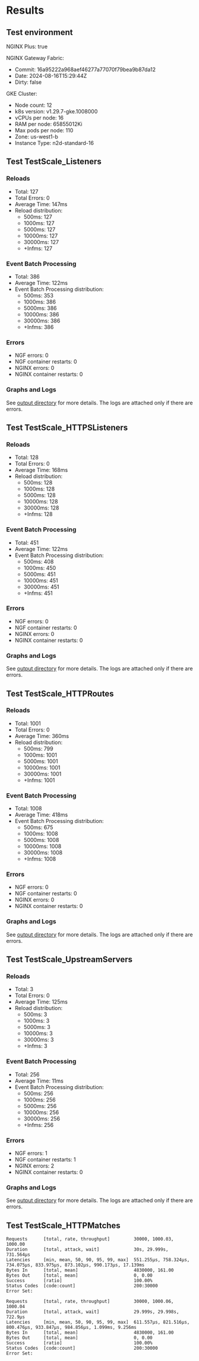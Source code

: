 # Results

## Test environment

NGINX Plus: true

NGINX Gateway Fabric:

- Commit: 16a95222a968aef46277a77070f79bea9b87da12
- Date: 2024-08-16T15:29:44Z
- Dirty: false

GKE Cluster:

- Node count: 12
- k8s version: v1.29.7-gke.1008000
- vCPUs per node: 16
- RAM per node: 65855012Ki
- Max pods per node: 110
- Zone: us-west1-b
- Instance Type: n2d-standard-16

## Test TestScale_Listeners

### Reloads

- Total: 127
- Total Errors: 0
- Average Time: 147ms
- Reload distribution:
	- 500ms: 127
	- 1000ms: 127
	- 5000ms: 127
	- 10000ms: 127
	- 30000ms: 127
	- +Infms: 127

### Event Batch Processing

- Total: 386
- Average Time: 122ms
- Event Batch Processing distribution:
	- 500ms: 353
	- 1000ms: 386
	- 5000ms: 386
	- 10000ms: 386
	- 30000ms: 386
	- +Infms: 386

### Errors

- NGF errors: 0
- NGF container restarts: 0
- NGINX errors: 0
- NGINX container restarts: 0

### Graphs and Logs

See [output directory](./TestScale_Listeners) for more details.
The logs are attached only if there are errors.

## Test TestScale_HTTPSListeners

### Reloads

- Total: 128
- Total Errors: 0
- Average Time: 168ms
- Reload distribution:
	- 500ms: 128
	- 1000ms: 128
	- 5000ms: 128
	- 10000ms: 128
	- 30000ms: 128
	- +Infms: 128

### Event Batch Processing

- Total: 451
- Average Time: 122ms
- Event Batch Processing distribution:
	- 500ms: 408
	- 1000ms: 450
	- 5000ms: 451
	- 10000ms: 451
	- 30000ms: 451
	- +Infms: 451

### Errors

- NGF errors: 0
- NGF container restarts: 0
- NGINX errors: 0
- NGINX container restarts: 0

### Graphs and Logs

See [output directory](./TestScale_HTTPSListeners) for more details.
The logs are attached only if there are errors.

## Test TestScale_HTTPRoutes

### Reloads

- Total: 1001
- Total Errors: 0
- Average Time: 360ms
- Reload distribution:
	- 500ms: 799
	- 1000ms: 1001
	- 5000ms: 1001
	- 10000ms: 1001
	- 30000ms: 1001
	- +Infms: 1001

### Event Batch Processing

- Total: 1008
- Average Time: 418ms
- Event Batch Processing distribution:
	- 500ms: 675
	- 1000ms: 1008
	- 5000ms: 1008
	- 10000ms: 1008
	- 30000ms: 1008
	- +Infms: 1008

### Errors

- NGF errors: 0
- NGF container restarts: 0
- NGINX errors: 0
- NGINX container restarts: 0

### Graphs and Logs

See [output directory](./TestScale_HTTPRoutes) for more details.
The logs are attached only if there are errors.

## Test TestScale_UpstreamServers

### Reloads

- Total: 3
- Total Errors: 0
- Average Time: 125ms
- Reload distribution:
	- 500ms: 3
	- 1000ms: 3
	- 5000ms: 3
	- 10000ms: 3
	- 30000ms: 3
	- +Infms: 3

### Event Batch Processing

- Total: 256
- Average Time: 11ms
- Event Batch Processing distribution:
	- 500ms: 256
	- 1000ms: 256
	- 5000ms: 256
	- 10000ms: 256
	- 30000ms: 256
	- +Infms: 256

### Errors

- NGF errors: 1
- NGF container restarts: 1
- NGINX errors: 2
- NGINX container restarts: 0

### Graphs and Logs

See [output directory](./TestScale_UpstreamServers) for more details.
The logs are attached only if there are errors.

## Test TestScale_HTTPMatches

```text
Requests      [total, rate, throughput]         30000, 1000.03, 1000.00
Duration      [total, attack, wait]             30s, 29.999s, 731.564µs
Latencies     [min, mean, 50, 90, 95, 99, max]  551.255µs, 758.324µs, 734.075µs, 833.975µs, 873.102µs, 990.173µs, 17.139ms
Bytes In      [total, mean]                     4830000, 161.00
Bytes Out     [total, mean]                     0, 0.00
Success       [ratio]                           100.00%
Status Codes  [code:count]                      200:30000  
Error Set:
```
```text
Requests      [total, rate, throughput]         30000, 1000.06, 1000.04
Duration      [total, attack, wait]             29.999s, 29.998s, 722.9µs
Latencies     [min, mean, 50, 90, 95, 99, max]  611.557µs, 821.516µs, 800.476µs, 933.847µs, 984.856µs, 1.099ms, 9.256ms
Bytes In      [total, mean]                     4830000, 161.00
Bytes Out     [total, mean]                     0, 0.00
Success       [ratio]                           100.00%
Status Codes  [code:count]                      200:30000  
Error Set:
```
